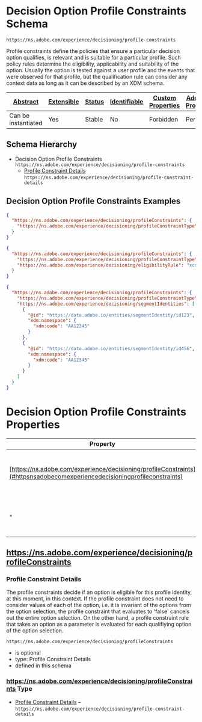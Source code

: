 
# Decision Option Profile Constraints Schema

```
https://ns.adobe.com/experience/decisioning/profile-constraints
```

Profile constraints define the policies that ensure a particular decision option qualifies, is relevant and is suitable for a particular profile. Such policy rules determine the eligibility, applicability and suitability of the option. Usually the option is tested against a user profile and the events that were observed for that profile, but the qualification rule can consider any context data as long as it can be described by an XDM schema.

| [Abstract](../../../../abstract.md) | [Extensible](../../../../extensions.md) | [Status](../../../../status.md) | [Identifiable](../../../../id.md) | [Custom Properties](../../../../extensions.md) | [Additional Properties](../../../../extensions.md) | Defined In |
|-------------------------------------|-----------------------------------------|---------------------------------|-----------------------------------|------------------------------------------------|----------------------------------------------------|------------|
| Can be instantiated | Yes | Stable | No | Forbidden | Permitted | [adobe/experience/decisioning/profile-constraints.schema.json](adobe/experience/decisioning/profile-constraints.schema.json) |
## Schema Hierarchy

* Decision Option Profile Constraints `https://ns.adobe.com/experience/decisioning/profile-constraints`
  * [Profile Constraint Details](profile-constraint-details.schema.md) `https://ns.adobe.com/experience/decisioning/profile-constraint-details`


## Decision Option Profile Constraints Examples

```json
{
  "https://ns.adobe.com/experience/decisioning/profileConstraints": {
    "https://ns.adobe.com/experience/decisioning/profileConstraintType": "none"
  }
}
```

```json
{
  "https://ns.adobe.com/experience/decisioning/profileConstraints": {
    "https://ns.adobe.com/experience/decisioning/profileConstraintType": "eligibilityRule",
    "https://ns.adobe.com/experience/decisioning/eligibilityRule": "xcore:eligibility-rule:e5244c22eff29e8"
  }
}
```

```json
{
  "https://ns.adobe.com/experience/decisioning/profileConstraints": {
    "https://ns.adobe.com/experience/decisioning/profileConstraintType": "anySegments",
    "https://ns.adobe.com/experience/decisioning/segmentIdentities": [
      {
        "@id": "https://data.adobe.io/entities/segmentIdentity/id123",
        "xdm:namespace": {
          "xdm:code": "AA12345"
        }
      },
      {
        "@id": "https://data.adobe.io/entities/segmentIdentity/id456",
        "xdm:namespace": {
          "xdm:code": "AA12345"
        }
      }
    ]
  }
}
```


# Decision Option Profile Constraints Properties

| Property | Type | Required | Defined by |
|----------|------|----------|------------|
| [https://ns.adobe.com/experience/decisioning/profileConstraints](#httpsnsadobecomexperiencedecisioningprofileconstraints) | Profile Constraint Details | Optional | Decision Option Profile Constraints (this schema) |
| `*` | any | Additional | this schema *allows* additional properties |

## https://ns.adobe.com/experience/decisioning/profileConstraints
### Profile Constraint Details

The profile constraints decide if an option is eligible for this profile identity, at this moment, in this context. If the profile constraint does not need to consider values of each of the option, i.e. it is invariant of the options from the option selection, the profile constraint that evaluates to 'false' cancels out the entire option selection. On the other hand, a profile constraint rule that takes an option as a parameter is evaluated for each qualifiying option of the option selection.

`https://ns.adobe.com/experience/decisioning/profileConstraints`
* is optional
* type: Profile Constraint Details
* defined in this schema

### https://ns.adobe.com/experience/decisioning/profileConstraints Type


* [Profile Constraint Details](profile-constraint-details.schema.md) – `https://ns.adobe.com/experience/decisioning/profile-constraint-details`




